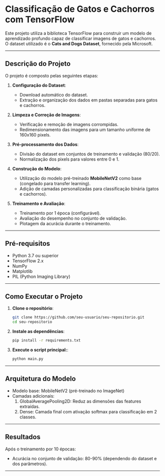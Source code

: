 # Classificação de Gatos e Cachorros com TensorFlow

Este projeto utiliza a biblioteca TensorFlow para construir um modelo de aprendizado profundo capaz de classificar imagens de gatos e cachorros. O dataset utilizado é o **Cats and Dogs Dataset**, fornecido pela Microsoft.

---

## **Descrição do Projeto**

O projeto é composto pelas seguintes etapas:

1. **Configuração do Dataset**:
   - Download automático do dataset.
   - Extração e organização dos dados em pastas separadas para gatos e cachorros.

2. **Limpeza e Correção de Imagens**:
   - Verificação e remoção de imagens corrompidas.
   - Redimensionamento das imagens para um tamanho uniforme de 160x160 pixels.

3. **Pré-processamento dos Dados**:
   - Divisão do dataset em conjuntos de treinamento e validação (80/20).
   - Normalização dos pixels para valores entre 0 e 1.

4. **Construção do Modelo**:
   - Utilização do modelo pré-treinado **MobileNetV2** como base (congelado para transfer learning).
   - Adição de camadas personalizadas para classificação binária (gatos e cachorros).

5. **Treinamento e Avaliação**:
   - Treinamento por 1 época (configurável).
   - Avaliação do desempenho no conjunto de validação.
   - Plotagem da acurácia durante o treinamento.

---

## **Pré-requisitos**

- Python 3.7 ou superior
- TensorFlow 2.x
- NumPy
- Matplotlib
- PIL (Python Imaging Library)

---

## **Como Executar o Projeto**

1. **Clone o repositório**:
   ```bash
   git clone https://github.com/seu-usuario/seu-repositorio.git
   cd seu-repositorio

2. **Instale as dependências**:
   ```bash
   pip install -r requirements.txt

2. **Execute o script principal:**:
   ```bash
   python main.py

---

## **Arquitetura do Modelo**

- Modelo base: MobileNetV2 (pré-treinado no ImageNet)
- Camadas adicionais:
  1. GlobalAveragePooling2D: Reduz as dimensões das features extraídas.
    2. Dense: Camada final com ativação softmax para classificação em 2 classes.

---

## **Resultados**

Após o treinamento por 10 épocas:

- Acurácia no conjunto de validação: 80-90% (dependendo do dataset e dos parâmetros).

---


   

